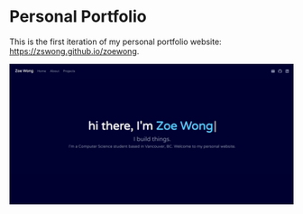 # Personal Portfolio
This is the first iteration of my personal portfolio website: https://zswong.github.io/zoewong. 

![Portfolio Screenshot](public/assets/portfolio.png)

